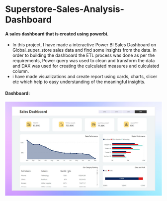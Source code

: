 # Superstore-Sales-Analysis-Dashboard

#### A sales dashboard that is created using powerbi.


* In this project, I have made a interactive Power BI Sales Dashboard on Global_super_store sales data and find some insights from the data. In order to building the dashboard the ETL process was done as per the requirements, Power query was used to clean and transform the data and DAX was used for creating the culculated measures and culculated column.
* i have made visualizations and create report using cards, charts, slicer etc which help to easy understanding of the meaningful insights.

#### Dashboard: 


<img src="/Dashboard.png" alt="Dashboard Image">
